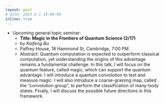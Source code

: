 ```yaml
---
layout: post
# date: 2023-6-1 19:00:00
inline: true
---
```


<!-- - Upcoming ML4Sci WG:
  - **Recent Advances in Explainable Clustering (6/22)**
  - by *Chengyuan Deng*
  - 29 Oxford St, Pierce Hall 213 Brooks Room, Cambridge 18 Hammond St, Cambridge
  - 7:30 PM: talk begins -->

- Upcoming general topic seminar:
  - **Title: Magic in the Frontiers of Quantum Science (2/17)**
  - by *Kaifeng Bu*
  - Palfrey House, 18 Hammond St, Cambridge, 7:00 PM
  - Abstract: Quantum computation is expected to outperform classical computation, yet understanding the origins of this advantage remains a fundamental challenge. In this talk, I will focus on the quantum feature, called magic, which can support the quantum advantage. I will introduce a quantum convolution to test and measure magic. I will also introduce a coarse-graining map, called the “convolution group”, to perform the classification of many-body states. Finally, I will discuss the possible future directions in this framework.

